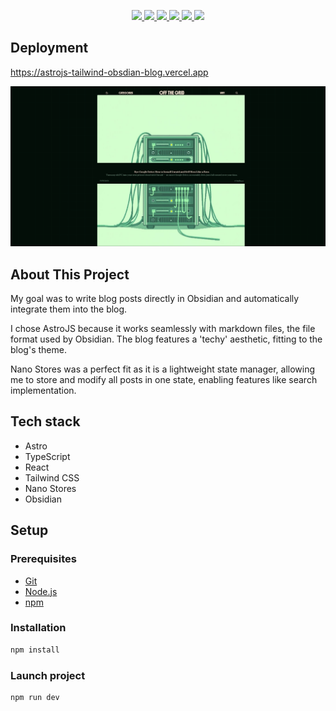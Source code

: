 <p align="center">
  <a href="https://astro.build/" target="_blank">
    <img src="https://img.shields.io/badge/Astro-1a1a1a?style=for-the-badge&logo=astro&logoColor=ffffff" />
  </a>
  <a href="https://www.typescriptlang.org/" target="_blank">
    <img src="https://img.shields.io/badge/TypeScript-3178C6?style=for-the-badge&logo=typescript&logoColor=white" />
  </a>
  <a href="https://reactjs.org/" target="_blank">
    <img src="https://img.shields.io/badge/React-20232A?style=for-the-badge&logo=react&logoColor=61DAFB" />
  </a>
  <a href="https://tailwindcss.com/" target="_blank">
    <img src="https://img.shields.io/badge/Tailwind_CSS-06B6D4?style=for-the-badge&logo=tailwindcss&logoColor=white" />
  </a>
<a href="https://github.com/nanostores/nanostores" target="_blank">
  <img src="https://img.shields.io/badge/Nano_Stores-333333?style=for-the-badge&logoColor=white" />
</a>
  </a>
  <a href="https://obsidian.md/" target="_blank">
    <img src="https://img.shields.io/badge/Obsidian-483699?style=for-the-badge&logo=obsidian&logoColor=white" />
  </a>
</p>

## Deployment

<a href="https://astrojs-tailwind-obsdian-blog.vercel.app/" target="_blank">
  <p>https://astrojs-tailwind-obsdian-blog.vercel.app</p>
</a>
<div align="center">
   <img src="https://github.com/fharten/astrojs-tailwind-obsdian-blog/blob/main/public/demo/otg_deployed.png" alt='screenshot of deployed site' />
</div>

## About This Project

My goal was to write blog posts directly in Obsidian and automatically integrate them into the blog.

I chose AstroJS because it works seamlessly with markdown files, the file format used by Obsidian.
The blog features a 'techy' aesthetic, fitting to the blog's theme.

Nano Stores was a perfect fit as it is a lightweight state manager, allowing me to store and modify all posts in one state, enabling features like search implementation.

## Tech stack

<ul>
  <li>
    Astro
  </li>
    <li>
    TypeScript
  </li>
    <li>
    React
  </li>
  <li>
    Tailwind CSS
  </li>
  <li>
    Nano Stores
  </li>
    <li>
    Obsidian
  </li>
</ul>

## Setup

### Prerequisites

<ul>
<li><a href="https://git-scm.com/" rel="nofollow">Git</a></li>
<li><a href="https://nodejs.org/en" rel="nofollow">Node.js</a></li>
<li><a href="https://www.npmjs.com/" rel="nofollow">npm</a></li>
</ul>

### Installation

```sh
npm install
```

### Launch project

```sh
npm run dev
```

